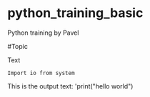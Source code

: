 # python_training_basic
Python training by Pavel

#Topic

Text

```
Import io from system

```

This is the output text: 'print("hello world")